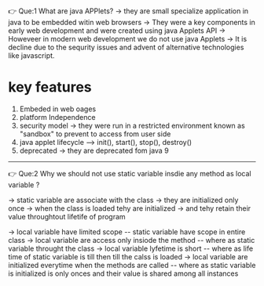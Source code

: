 👉 Que:1 What are java APPlets?
-> they are small specialize application in java to be embedded witin web browsers
-> They were a key components in early web development and were created using java Applets API
-> Howeveer in modern web development we do not use java Applets
-> It is decline due to the sequrity issues and advent of alternative technologies  like javascript.

# key features

1) Embeded in web oages
2) platform Independence
3) security model -> they were run in a restricted environment known as "sandbox" to prevent to access from user side
4) java applet lifecycle  --> init(), start(), stop(), destroy()
5) deprecated -> they are deprecated fom java 9
----------------------------------------------------------------------------------------------------------

👉 Que:2 Why we should not use static variable insdie any method as local variable ?

-> static variable are associate with the class
-> they are initialized only once
-> when the class is loaded tehy are initialized
-> and tehy retain their value throughtout  lifetife of program

-> local variable have limited scope -- static variable have scope in entire class
-> local variable are access only insiode the method -- where as static variable throught the class
-> local variable lyfetime is short -- where as life time of static variable is till then till the calss is loaded 
-> local variable are initialized everytime when the methods are called -- where as static variable is initialized is only onces and their value is shared among all instances